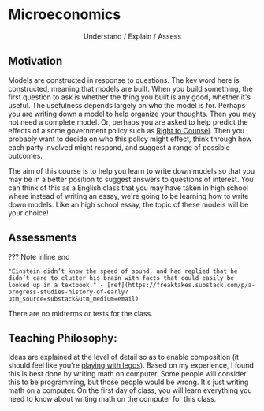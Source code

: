 # Microeconomics

<div style="text-align: center;">
    <span>
        Understand / Explain / Assess
    </span>
</div>

## **Motivation**
Models are constructed in response to questions. The key word here is constructed, meaning that models are built. When you build something, the first question to ask is whether the thing you built is any good, whether it's useful. The usefulness depends largely on who the model is for. Perhaps you are writing down a model to help organize your thoughts. Then you may not need a complete model. Or, perhaps you are asked to help predict the effects of a some government policy such as [Right to Counsel](https://www.jud.ct.gov/HomeNotices/NoticeToTenants.html#:~:text=Right%20to%20Counsel%20%2D%20CT%20Judicial%20Branch&text=Public%20Act%2021%2D34%20created,loss%20of%20their%20housing%20subsidy.). Then you probably want to decide on who this policy might effect, think through how each party involved might respond, and suggest a range of possible outcomes.

The aim of this course is to help you learn to write down models so that you may be in a better position to suggest answers to questions of interest. You can think of this as a English class that you may have taken in high school where instead of writing an essay, we're going to be learning how to write down models. Like an high school essay, the topic of these models will be your choice!

## **Assessments**

<!-- There will be no tests/midterms in this course. In my experience, tests and midterms encourage an impresssive amount of "cramming" days before the test, with most of the material forgotten a few days after. I am not concerned by the fact that the material is forgotten. Most of the material in this course will be forgotten regardless of how you learned it. What's important to take away from this class though is an understanding of how to break down an idea (a model) into simpler parts, work on each part and then glue them back together. Cramming doesn't help with this, so no tests/midterms.  -->

??? Note inline end 

    "Einstein didn’t know the speed of sound, and had replied that he didn’t care to clutter his brain with facts that could easily be looked up in a textbook." - [ref](https://freaktakes.substack.com/p/a-progress-studies-history-of-early?utm_source=substack&utm_medium=email)
There are no midterms or tests for the class. 


## **Teaching Philosophy**: 
Ideas are explained at the level of detail so as to enable composition (it should feel like you're [playing with legos](https://youtu.be/Jy5Jw8hNiAQ?t=464)). Based on my experience, I found this is best done by writing math on computer. Some people will consider this to be programming, but those people would be wrong. It's just writing math on a computer. On the first day of class, you will learn everything you need to know about writing math on the computer for this class.

